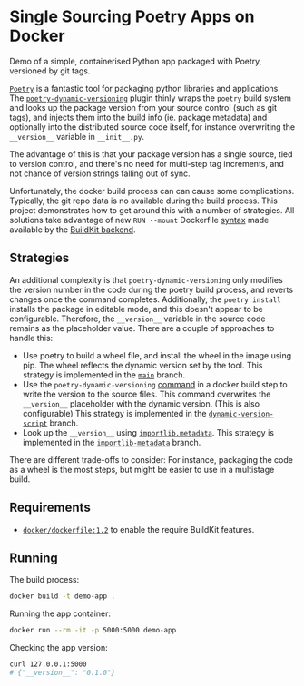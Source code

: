 # Single Sourcing Poetry Apps on Docker

Demo of a simple, containerised Python app packaged with Poetry, versioned by
git tags.

[`Poetry`](https://python-poetry.org/) is a fantastic tool for packaging python
libraries and applications. The
[`poetry-dynamic-versioning`](https://github.com/mtkennerly/poetry-dynamic-versioning)
plugin thinly wraps the `poetry` build system and looks up the package version
from your source control (such as git tags), and injects them into the build
info (ie. package metadata) and optionally into the distributed source code
itself, for instance overwriting the `__version__` variable in `__init__.py`.

The advantage of this is that your package version has a single source, tied to
version control, and there's no need for multi-step tag increments, and not
chance of version strings falling out of sync.

Unfortunately, the docker build process can can cause some complications.
Typically, the git repo data is no available during the build process. This
project demonstrates how to get around this with a number of strategies. All
solutions take advantage of new `RUN --mount` Dockerfile
[syntax](https://docs.docker.com/engine/reference/builder/#run---mount) made
available by the [BuildKit backend](https://docs.docker.com/build/buildkit/).

## Strategies

An additional complexity is that `poetry-dynamic-versioning` only modifies the
version number in the code during the poetry build process, and reverts changes
once the command completes. Additionally, the `poetry install` installs the
package in editable mode, and this doesn't appear to be configurable. Therefore,
the `__version__` variable in the source code remains as the placeholder value.
There are a couple of approaches to handle this:

- Use poetry to build a wheel file, and install the wheel in the image using
  pip. The wheel reflects the dynamic version set by the tool. This strategy
  is implemented in the [`main`](https://github.com/Ogaday/demo-app/tree/main)
  branch.
- Use the `poetry-dynamic-versioning`
  [command](https://github.com/mtkennerly/poetry-dynamic-versioning#command-line-mode)
  in a docker build step to write the version to the source files. This command
  overwrites the `__version__` placeholder with the dynamic version. (This is
  also configurable) This strategy is implemented in the
  [`dynamic-version-script`](https://github.com/Ogaday/demo-app/tree/dynamic-version-script)
  branch.
- Look up the `__version__` using
  [`importlib.metadata`](https://docs.python.org/3/library/importlib.metadata.html#module-importlib.metadata).
  This strategy is implemented in the
  [`importlib-metadata`](https://github.com/Ogaday/demo-app/tree/importlib-metadata)
  branch.

There are different trade-offs to consider: For instance, packaging the code as a
wheel is the most steps, but might be easier to use in a multistage build.

## Requirements

- [`docker/dockerfile:1.2`](https://docs.docker.com/build/buildkit/dockerfile-frontend/)
  to enable the require BuildKit features.

## Running

The build process:

```bash
docker build -t demo-app .
```

Running the app container:

```bash
docker run --rm -it -p 5000:5000 demo-app
```

Checking the app version:

```bash
curl 127.0.0.1:5000
# {"__version__": "0.1.0"}
```
